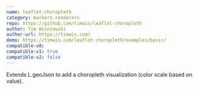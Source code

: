 ```yaml
---
name: leaflet-choropleth
category: markers-renderers
repo: https://github.com/timwis/leaflet-choropleth
author: Tim Wisniewski
author-url: https://timwis.com/
demo: https://timwis.com/leaflet-choropleth/examples/basic/
compatible-v0:
compatible-v1: true
compatible-v2: false
---
```


Extends L.geoJson to add a choropleth visualization (color scale based on value).

